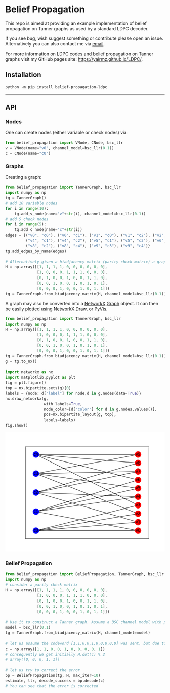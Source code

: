 # Belief Propagation

This repo is aimed at providing an example implementation of belief propagation on Tanner graphs as used by a standard
LDPC decoder.

If you see bug, wish suggest something or contribute please open an issue.
Alternatively you can also contact me via [email](mailto:yairmazal@gmail.com?subject=[GitHub]%20Belief%20Propagation).

For more information on LDPC codes and belief propagation on Tanner graphs visit my GitHub pages site:
https://yairmz.github.io/LDPC/.



## Installation

```shell
python -m pip install belief-propagation-ldpc
```

---

## API

### Nodes

One can create nodes (either variable or check nodes) via:
```python
from belief_propagation import VNode, CNode, bsc_llr
v = VNode(name="v0", channel_model=bsc_llr(0.1))
c = CNode(name="c0")
```

### Graphs

Creating a graph:
```python
from belief_propagation import TannerGraph, bsc_llr
import numpy as np
tg = TannerGraph()
# add 10 variable nodes
for i in range(10):
    tg.add_v_node(name="v"+str(i), channel_model=bsc_llr(0.1))
# add 5 check nodes
for i in range(5):
    tg.add_c_node(name="c"+str(i))
edges = {("v0", "c0"), ("v0", "c1"), ("v1", "c0"), ("v1", "c2"), ("v2", "c0"), ("v2", "c3"), ("v3", "c0"), ("v3", "c4"),
         ("v4", "c1"), ("v4", "c2"), ("v5", "c1"), ("v5", "c3"), ("v6", "c1"), ("v6", "c4"), ("v7", "c2"), ("v7", "c3"),
         ("v8", "c2"), ("v8", "c4"), ("v9", "c3"), ("v9", "c4")}
tg.add_edges_by_name(edges)

# Alternatively given a biadjacency matrix (parity check matrix) a graph can be constructed from it
H = np.array([[1, 1, 1, 1, 0, 0, 0, 0, 0, 0],
              [1, 0, 0, 0, 1, 1, 1, 0, 0, 0],
              [0, 1, 0, 0, 1, 0, 0, 1, 1, 0],
              [0, 0, 1, 0, 0, 1, 0, 1, 0, 1],
              [0, 0, 0, 1, 0, 0, 1, 0, 1, 1]])
tg = TannerGraph.from_biadjacency_matrix(H, channel_model=bsc_llr(0.1))
```

A graph may also be converted into a [NetworkX](https://networkx.org/) 
[Graph](https://networkx.org/documentation/stable/reference/classes/graph.html#networkx.Graph)
object. It can then be easily plotted using 
[NetworkX Draw](https://networkx.org/documentation/stable/reference/drawing.html), or 
[PyVis](https://pyvis.readthedocs.io/en/latest/index.html).
```python
from belief_propagation import TannerGraph, bsc_llr
import numpy as np
H = np.array([[1, 1, 1, 1, 0, 0, 0, 0, 0, 0],
              [1, 0, 0, 0, 1, 1, 1, 0, 0, 0],
              [0, 1, 0, 0, 1, 0, 0, 1, 1, 0],
              [0, 0, 1, 0, 0, 1, 0, 1, 0, 1],
              [0, 0, 0, 1, 0, 0, 1, 0, 1, 1]])
tg = TannerGraph.from_biadjacency_matrix(H, channel_model=bsc_llr(0.1))
g = tg.to_nx()

import networkx as nx
import matplotlib.pyplot as plt
fig = plt.figure()
top = nx.bipartite.sets(g)[0]
labels = {node: d["label"] for node,d in g.nodes(data=True)}
nx.draw_networkx(g,
                 with_labels=True,
                 node_color=[d["color"] for d in g.nodes.values()],
                 pos=nx.bipartite_layout(g, top),
                 labels=labels)
fig.show()
```
![example_graph](./examples/example_graph.png)

### Belief Propagation
```python
from belief_propagation import BeliefPropagation, TannerGraph, bsc_llr
import numpy as np
# consider a parity check matrix
H = np.array([[1, 1, 1, 1, 0, 0, 0, 0, 0, 0],
              [1, 0, 0, 0, 1, 1, 1, 0, 0, 0],
              [0, 1, 0, 0, 1, 0, 0, 1, 1, 0],
              [0, 0, 1, 0, 0, 1, 0, 1, 0, 1],
              [0, 0, 0, 1, 0, 0, 1, 0, 1, 1]])

# Use it to construct a Tanner graph. Assume a BSC channel model with probability p=0.1  ofr bit flip
model = bsc_llr(0.1)
tg = TannerGraph.from_biadjacency_matrix(H, channel_model=model)

# let us assume the codeword [1,1,0,0,1,0,0,0,0,0] was sent, but due to a channel error the last bit got flipped
c = np.array([1, 1, 0, 0, 1, 0, 0, 0, 0, 1])
# consequently we get initially H.dot(c) % 2
# array([0, 0, 0, 1, 1])

# let us try to correct the error
bp = BeliefPropagation(tg, H, max_iter=10)
estimate, llr, decode_success = bp.decode(c)
# You can see that the error is corrected
```